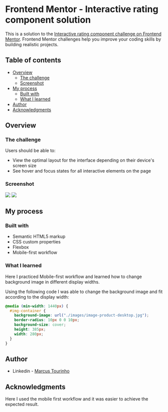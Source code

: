 # Frontend Mentor - Interactive rating component solution

This is a solution to the [Interactive rating component challenge on Frontend Mentor](https://www.frontendmentor.io/challenges/interactive-rating-component-koxpeBUmI). Frontend Mentor challenges help you improve your coding skills by building realistic projects. 

## Table of contents

- [Overview](#overview)
  - [The challenge](#the-challenge)
  - [Screenshot](#screenshot)
- [My process](#my-process)
  - [Built with](#built-with)
  - [What I learned](#what-i-learned)
- [Author](#author)
- [Acknowledgments](#acknowledgments)


## Overview

### The challenge

Users should be able to:

- View the optimal layout for the interface depending on their device's screen size
- See hover and focus states for all interactive elements on the page

### Screenshot

![](./my-solution/my-solution2.PNG)
![](./my-solution/my-solution-responsive2.PNG)

## My process

### Built with

- Semantic HTML5 markup
- CSS custom properties
- Flexbox
- Mobile-first workflow

### What I learned

Here I practiced Mobile-first workflow and learned how to change background image in different display widths.

Using the following code I was able to change the background image and fit according to the display width:

```css
@media (min-width: 1440px) {
  #img-container {
    background-image: url("./images/image-product-desktop.jpg");
    border-radius: 10px 0 0 10px;
    background-size: cover;
    height: 385px;
    width: 280px;
  }
}
```
## Author

- Linkedin - [Marcus Tourinho](https://www.linkedin.com/in/marcus-tourinho/)

## Acknowledgments

Here I used the mobile first workflow and it was easier to achieve the expected result.

